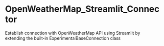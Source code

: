 # OpenWeatherMap_Streamlit_Connector
Establish connection with OpenWeatherMap API using Streamlit by extending the built-in ExperimentalBaseConnection class  
